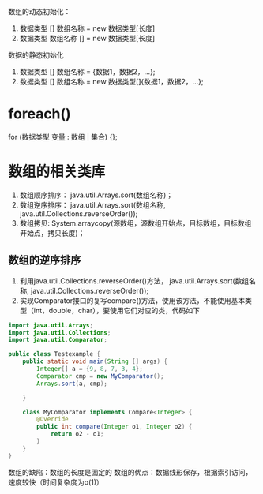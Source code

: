 数组的动态初始化：
1. 数据类型 [] 数组名称 = new 数据类型[长度]
2. 数据类型 数组名称 [] = new 数据类型[长度]


数据的静态初始化
1. 数据类型 [] 数组名称 = {数据1，数据2，...};
2. 数据类型 [] 数组名称 = new 数据类型[]{数据1，数据2，...};

# foreach()
for (数据类型 变量 : 数组 | 集合) {};

# 数组的相关类库
1. 数组顺序排序： java.util.Arrays.sort(数组名称)；
2. 数组逆序排序： java.util.Arrays.sort(数组名称, java.util.Collections.reverseOrder());
3. 数组拷贝: System.arraycopy(源数组，源数组开始点，目标数组，目标数组开始点，拷贝长度)；

## 数组的逆序排序
1. 利用java.util.Collections.reverseOrder()方法， java.util.Arrays.sort(数组名称, java.util.Collections.reverseOrder());
2. 实现Comparator接口的复写compare()方法，使用该方法，不能使用基本类型（int，double，char），要使用它们对应的类，代码如下
```java
import java.util.Arrays;
import java.util.Collections;
import java.util.Comparator;

public class Testexample {
    public static void main(String [] args) {
        Integer[] a = {9, 8, 7, 3, 4};
        Comparator cmp = new MyComparator();
        Arrays.sort(a, cmp);

    }

    class MyComparator implements Compare<Integer> {
        @Override
        public int compare(Integer o1, Integer o2) {
            return o2 - o1;
        }
    }
}
```

数组的缺陷：数组的长度是固定的
数组的优点：数据线形保存，根据索引访问，速度较快（时间复杂度为o(1)）